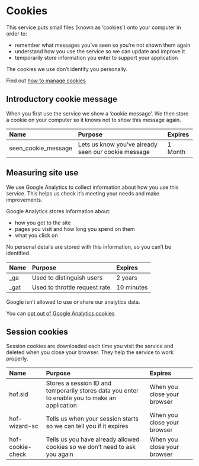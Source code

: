 # Cookies

This service puts small files (known as ‘cookies’) onto your computer in order to:

* remember what messages you’ve seen so you’re not shown them again
* understand how you use the service so we can update and improve it
* temporarily store information you enter to support your application

<div class="panel-indent">
  <p>The cookies we use don’t identify you personally.</p>
</div>

Find out <a href="http://www.aboutcookies.org/Default.aspx?page=1" rel="external">how to manage cookies</a>

## Introductory cookie message

When you first use the service we show a ‘cookie message’. We then store a cookie on your computer so it knows not to show this message again.

| Name                  |    Purpose                  |  Expires |
|:----------------------|:----------------------------|:---------|
| seen\_cookie\_message | Lets us know you’ve already seen our cookie message | 1 Month


## Measuring site use

We use Google Analytics to collect information about how you use this service. This helps us check it’s meeting your needs and make improvements.

Google Analytics stores information about:

* how you got to the site
* pages you visit and how long you spend on them
* what you click on

No personal details are stored with this information, so you can’t be identified.

| Name |    Purpose                    |  Expires   |
|:-----|:--------------------------    |:---------  |
| _ga  | Used to distinguish users     | 2 years    |
| _gat | Used to throttle request rate | 10 minutes |

<div class="panel-indent">
  <p>Google isn’t allowed to use or share our analytics data.</p>
</div>

You can <a href="https://tools.google.com/dlpage/gaoptout" rel="external">opt out of Google Analytics cookies</a>

## Session cookies

Session cookies are downloaded each time you visit the service and deleted when you close your browser. They help the service to work properly.

| Name             |    Purpose                    |  Expires   |
|:-----            |:--------------------------    |:---------  |
| hof.sid        | Stores a session ID and temporarily stores data you enter to enable you to make an application | When you close your browser |
| hof-wizard-sc    | Tells us when your session starts so we can tell you if it expires | When you close your browser |
| hof-cookie-check | Tells us you have already allowed cookies so we don’t need to ask you again | When you close your browser |
